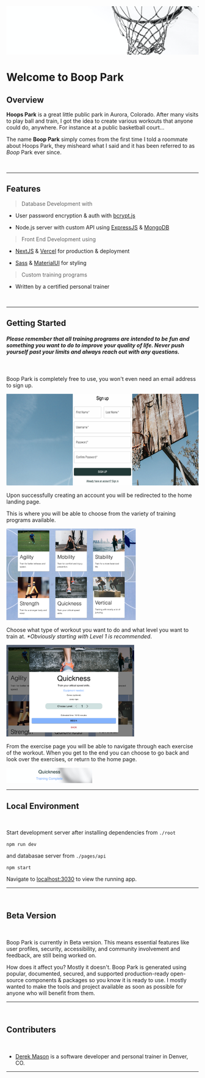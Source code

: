 <img src='public/assets/net.png'/>

<br>

# Welcome to Boop Park

## Overview

**Hoops Park** is a great little public park in Aurora, Colorado. After many visits to play ball and train, I got the idea to create various workouts that anyone could do, anywhere. For instance at a public basketball court...

The name **Boop Park** simply comes from the first time I told a roommate about Hoops Park, they misheard what I said and it has been referred to as _Boop_ Park ever since.

<br>

---

## Features

> Database Development with

- User password encryption & auth with [bcrypt.js](https://github.com/dcodeIO/bcrypt.js#readme)

- Node.js server with custom API using [ExpressJS](https://expressjs.com/) & [MongoDB](https://www.mongodb.com/)

> Front End Development using

- [NextJS](https://nextjs.org/) & [Vercel](https://vercel.com/about) for production & deployment

- [Sass](https://sass-lang.com/) & [MaterialUI](https://mui.com/) for styling

> Custom training programs

- Written by a certified personal trainer

<br>

---

## Getting Started

##### Please remember that all training programs are intended to be _fun_ and something you want to do to improve your quality of life. Never push yourself past your limits and always reach out with any questions.

<br>

Boop Park is completely free to use, you won't even need an email address to sign up.

<img src="public/assets/sign-up.png" height="240"/>

Upon successfully creating an account you will be redirected to the home landing page.

This is where you will be able to choose from the variety of training programs available.

<img src="public/assets/landing.png" height="240"/>

Choose what type of workout you want to do and what level you want to train at. _\*Obviously starting with Level 1 is recommended_.

<img src="public/assets/workout.png" height="240"/>

From the exercise page you will be able to navigate through each exercise of the workout. When you get to the end you can choose to go back and look over the exercises, or return to the home page.

<img src="public/assets/completed.png" height="40"/>

<br>

---

## Local Environment

<br>

Start development server after installing dependencies from `./root`

```
npm run dev
```

and databasae server from `./pages/api`

```
npm start
```

Navigate to [localhost:3030](http://localhost:3030/) to view the running app.

---

<br>

## Beta Version

<br>

Boop Park is currently in Beta version. This means essential features like user profiles, security, accessibility, and community involvement and feedback, are still being worked on.

How does it affect you? Mostly it doesn't. Boop Park is generated using popular, documented, secured, and supported production-ready open-source components & packages so you know it is ready to use. I mostly wanted to make the tools and project available as soon as possible for anyone who will benefit from them.

---

<br>

## Contributers

<br>

- [Derek Mason](https://derekmason.dev) is a software developer and personal trainer in Denver, CO.

---
